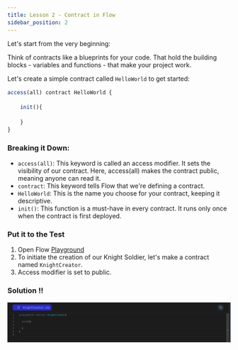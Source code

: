```yaml
---
title: Lesson 2 - Contract in Flow
sidebar_position: 2
---
```


Let's start from the very beginning:

Think of contracts like a blueprints for your code. That hold the building blocks - variables and functions - that make your project work.

Let's create a simple contract called `HelloWorld` to get started:

```jsx
access(all) contract HelloWorld {

	init(){

	}
}
```

### Breaking it Down:

- `access(all)`: This keyword is called an access modifier. It sets the visibility of our contract. Here, access(all) makes the contract public, meaning anyone can read it.
- `contract`: This keyword tells Flow that we're defining a contract.
- `HelloWorld`: This is the name you choose for your contract, keeping it descriptive.
- `init()`: This function is a must-have in every contract. It runs only once when the contract is first deployed.

### Put it to the Test

1. Open Flow [Playground](https://play.flow.com/)
2. To initiate the creation of our Knight Soldier, let's make a contract named `KnightCreator`.
3. Access modifier is set to public.

### Solution !!

![Alt text](image.png)
